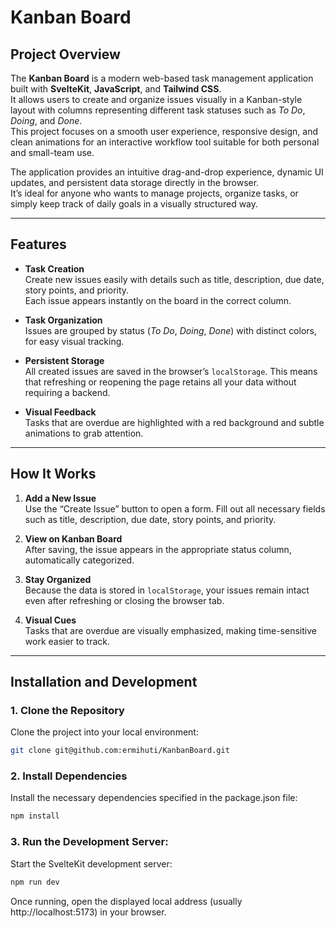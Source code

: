 # Kanban Board

## Project Overview

The **Kanban Board** is a modern web-based task management application built with **SvelteKit**, **JavaScript**, and **Tailwind CSS**.  
It allows users to create and organize issues visually in a Kanban-style layout with columns representing different task statuses such as _To Do_, _Doing_, and _Done_.  
This project focuses on a smooth user experience, responsive design, and clean animations for an interactive workflow tool suitable for both personal and small-team use.

The application provides an intuitive drag-and-drop experience, dynamic UI updates, and persistent data storage directly in the browser.  
It’s ideal for anyone who wants to manage projects, organize tasks, or simply keep track of daily goals in a visually structured way.

---

## Features

- **Task Creation**  
  Create new issues easily with details such as title, description, due date, story points, and priority.  
  Each issue appears instantly on the board in the correct column.

- **Task Organization**  
  Issues are grouped by status (_To Do_, _Doing_, _Done_) with distinct colors, for easy visual tracking.

- **Persistent Storage**  
  All created issues are saved in the browser’s `localStorage`. This means that refreshing or reopening the page retains all your data without requiring a backend.

- **Visual Feedback**  
  Tasks that are overdue are highlighted with a red background and subtle animations to grab attention.

---

## How It Works

1. **Add a New Issue**  
   Use the “Create Issue” button to open a form. Fill out all necessary fields such as title, description, due date, story points, and priority.

2. **View on Kanban Board**  
   After saving, the issue appears in the appropriate status column, automatically categorized.

3. **Stay Organized**  
   Because the data is stored in `localStorage`, your issues remain intact even after refreshing or closing the browser tab.

4. **Visual Cues**  
   Tasks that are overdue are visually emphasized, making time-sensitive work easier to track.

---

## Installation and Development

### 1. Clone the Repository

Clone the project into your local environment:

```bash
git clone git@github.com:ermihuti/KanbanBoard.git
```

### 2. Install Dependencies

Install the necessary dependencies specified in the package.json file:

```bash
npm install
```

### 3. Run the Development Server:

Start the SvelteKit development server:

```bash
npm run dev
```

Once running, open the displayed local address (usually http://localhost:5173) in your browser.
